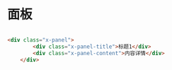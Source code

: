 


# 面板

```

```

````html
<div class="x-panel">
        <div class="x-panel-title">标题1</div>
        <div class="x-panel-content">内容详情</div>
    </div>

````